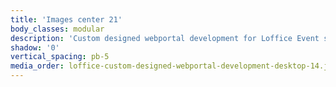 ```yaml
---
title: 'Images center 21'
body_classes: modular
description: 'Custom designed webportal development for Loffice Event spaces page on desktop'
shadow: '0'
vertical_spacing: pb-5
media_order: loffice-custom-designed-webportal-development-desktop-14.jpg
---
```


